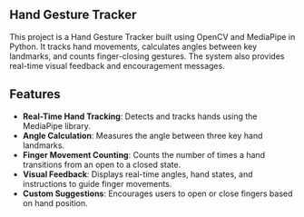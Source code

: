 ## Hand Gesture Tracker
This project is a Hand Gesture Tracker built using OpenCV and MediaPipe in Python. It tracks hand movements, calculates angles between key landmarks, and counts finger-closing gestures. The system also provides real-time visual feedback and encouragement messages.

## Features
- **Real-Time Hand Tracking**: Detects and tracks hands using the MediaPipe library.
- **Angle Calculation**: Measures the angle between three key hand landmarks.
- **Finger Movement Counting**: Counts the number of times a hand transitions from an open to a closed state.
- **Visual Feedback**: Displays real-time angles, hand states, and instructions to guide finger movements.
- **Custom Suggestions**: Encourages users to open or close fingers based on hand position.

